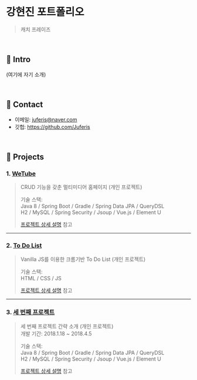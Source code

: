 # 강현진 포트폴리오
>캐치 프레이즈

</br>

## :pushpin: Intro
(여기에 자기 소개)

</br>

## :pushpin: Contact
- 이메일: juferis@naver.com
- 깃헙: https://github.com/Juferis

</br>

## :pushpin: Projects
### 1. [WeTube](https://intense-hollows-79633.herokuapp.com)
> CRUD 기능을 갖춘 멀티미디어 홈페이지 (개인 프로젝트)
>  
>기술 스택:  
>Java 8 / Spring Boot / Gradle / Spring Data JPA / QueryDSL  
>H2 / MySQL / Spring Security / Jsoup / Vue.js / Element U  
>  
>[프로젝트 상세 설명](https://github.com/Juferis/wetube) 참고

---

### 2. [To Do List](https://juferis.github.io/todo-list-homepage/)
>Vanilla JS를 이용한 크롬기반 To Do List (개인 프로젝트)  
>  
>기술 스택:  
>HTML / CSS / JS
>  
>[프로젝트 상세 설명](https://github.com/Juferis/todo-list-homepage) 참고

---

### 3. [세 번째 프로젝트]()
>세 번째 프로젝트 간략 소개  (개인 프로젝트)  
>개발 기간: 2018.1.18 ~ 2018.4.5  
>  
>기술 스택:  
>Java 8 / Spring Boot / Gradle / Spring Data JPA / QueryDSL  
>H2 / MySQL / Spring Security / Jsoup / Vue.js / Element U  
>  
>[프로젝트 상세 설명](https://github.com/Integerous/goQuality) 참고
